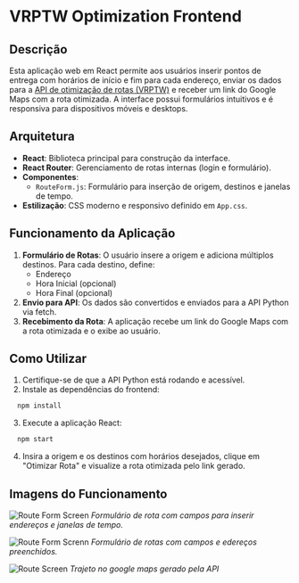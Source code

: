 # VRPTW Optimization Frontend

## Descrição
Esta aplicação web em React permite aos usuários inserir pontos de entrega com horários de início e fim para cada endereço, enviar os dados para a [API de otimização de rotas (VRPTW)](https://github.com/alexistoigo/vrptw-api) e receber um link do Google Maps com a rota otimizada. A interface possui formulários intuitivos e é responsiva para dispositivos móveis e desktops.

## Arquitetura
- **React**: Biblioteca principal para construção da interface.
- **React Router**: Gerenciamento de rotas internas (login e formulário).
- **Componentes**:
  - `RouteForm.js`: Formulário para inserção de origem, destinos e janelas de tempo.
- **Estilização**: CSS moderno e responsivo definido em `App.css`.

## Funcionamento da Aplicação

1. **Formulário de Rotas**: O usuário insere a origem e adiciona múltiplos destinos. Para cada destino, define:
   - Endereço
   - Hora Inicial (opcional)
   - Hora Final (opcional)
2. **Envio para API**: Os dados são convertidos e enviados para a API Python via fetch.
3. **Recebimento da Rota**: A aplicação recebe um link do Google Maps com a rota otimizada e o exibe ao usuário.

## Como Utilizar
1. Certifique-se de que a API Python está rodando e acessível.
2. Instale as dependências do frontend:

````bash
  npm install
````

3. Execute a aplicação React:
````bash
  npm start
````

4. Insira a origem e os destinos com horários desejados, clique em "Otimizar Rota" e visualize a rota otimizada pelo link gerado.

## Imagens do Funcionamento

![Route Form Screen](https://i.ibb.co/59KVCF4/route-form.png)
*Formulário de rota com campos para inserir endereços e janelas de tempo.*


![Route Form Screnn](https://i.ibb.co/3C4nTmR/routeform-full.png)
*Formulário de rotas com campos e edereços preenchidos.*

![Route Screen](https://i.ibb.co/Nxwrk5j/trajeto-google-maps.png)
*Trajeto no google maps gerado pela API*